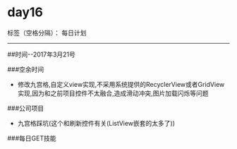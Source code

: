 # day16

标签（空格分隔）： 每日计划

---
##时间--2017年3月21号

###空余时间

* 修改九宫格,自定义view实现,不采用系统提供的RecyclerView或者GridView实现,因为和之前项目控件不太融合,造成滑动冲突,图片加载闪烁等问题

###公司项目

* 九宫格踩坑(这个和刷新控件有关(ListView嵌套的太多了))

###每日GET技能
